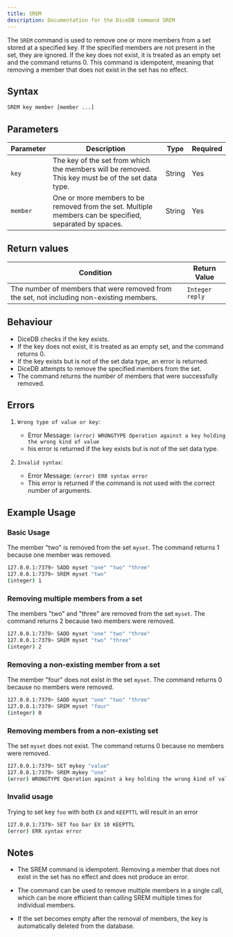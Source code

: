```yaml
---
title: SREM
description: Documentation for the DiceDB command SREM
---
```

<!-- description in 2 to 3 sentences, following is an example -->
The `SREM` command is used to remove one or more members from a set stored at a specified key. If the specified members are not present in the set, they are ignored. If the key does not exist, it is treated as an empty set and the command returns 0. This command is idempotent, meaning that removing a member that does not exist in the set has no effect.

## Syntax

```bash
SREM key member [member ...]
```
<!-- If the command have subcommands please mention but do not consider them as arguments -->
<!-- please mention them in subcommands section and create their individual documents -->

## Parameters
<!-- please add all parameters, small description, type and required, see example for SET command-->
| Parameter | Description                                                               | Type    | Required |
|-----------|---------------------------------------------------------------------------|---------|----------|
| `key`     |The key of the set from which the members will be removed. This key must be of the set data type.                                            | String  | Yes      |
| `member`   | One or more members to be removed from the set. Multiple members can be specified, separated by spaces.                                          | String  | Yes      |

## Return values
<!-- add all scenarios, see below example for SET -->

| Condition                                      | Return Value                                      |
|------------------------------------------------|---------------------------------------------------|
| The number of members that were removed from the set, not including non-existing members.                   | `Integer reply`                                              |


## Behaviour
<!-- How does the command execute goes here, kind of explaining the underlying algorithm -->
<!-- see below example for SET command -->
<!-- Please modify for the command by going through the code -->
- DiceDB checks if the key exists.
- If the key does not exist, it is treated as an empty set, and the command returns 0.
- If the key exists but is not of the set data type, an error is returned.
- DiceDB attempts to remove the specified members from the set.
- The command returns the number of members that were successfully removed.


## Errors
<!-- sample errors, please update for commands-->
<!-- please add all the errors here -->
<!-- incase of a dynamic error message, feel free to use variable names -->

1. `Wrong type of value or key`:

   - Error Message: `(error) WRONGTYPE Operation against a key holding the wrong kind of value`
   - his error is returned if the key exists but is not of the set data type.

2. `Invalid syntax`:

   - Error Message: `(error) ERR syntax error`
   - This error is returned if the command is not used with the correct number of arguments.

## Example Usage

### Basic Usage
<!-- examples here are for set, please update them for the command -->

 The member "two" is removed from the set `myset`. The command returns 1 because one member was removed.

```bash
127.0.0.1:7379> SADD myset "one" "two" "three"
127.0.0.1:7379> SREM myset "two"
(integer) 1
```
<!-- Please use detailed scenarios and edges cases if possible -->
### Removing multiple members from a set

The members "two" and "three" are removed from the set `myset`. The command returns 2 because two members were removed.

```bash
127.0.0.1:7379> SADD myset "one" "two" "three"
127.0.0.1:7379> SREM myset "two" "three"
(integer) 2
```

### Removing a non-existing member from a set

The member "four" does not exist in the set `myset`. The command returns 0 because no members were removed.

```bash
127.0.0.1:7379> SADD myset "one" "two" "three"
127.0.0.1:7379> SREM myset "four"
(integer) 0
```

### Removing members from a non-existing set

The set `myset` does not exist. The command returns 0 because no members were removed.

```bash
127.0.0.1:7379> SET mykey "value"
127.0.0.1:7379> SREM mykey "one"
(error) WRONGTYPE Operation against a key holding the wrong kind of value

```

### Invalid usage

Trying to set key `foo` with both `EX` and `KEEPTTL` will result in an error

```bash
127.0.0.1:7379> SET foo bar EX 10 KEEPTTL
(error) ERR syntax error
```
<!-- Optional: Used when additional information is to conveyed to users -->
<!-- For example warnings about usage ex: Keys * -->
<!-- OR alternatives of the commands -->
<!-- Or perhaps deprecation warning -->
<!-- anything related to the command which cannot be shared in other sections -->


<!-- Optional -->
## Notes
<!-- below example from json.get command -->
- The SREM command is idempotent. Removing a member that does not exist in the set has no effect and does not produce an error.

- The command can be used to remove multiple members in a single call, which can be more efficient than calling SREM multiple times for individual members.

- If the set becomes empty after the removal of members, the key is automatically deleted from the database.


